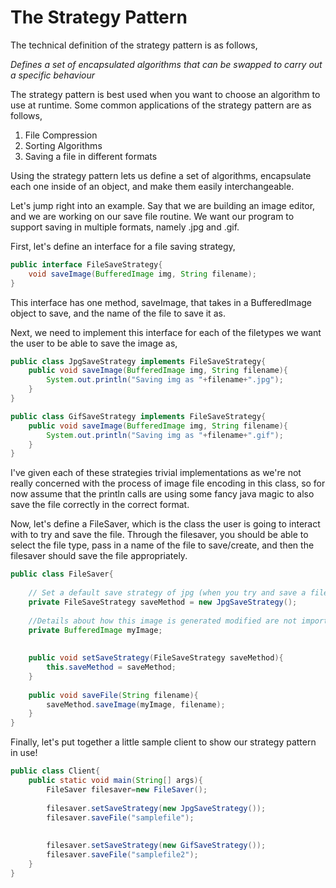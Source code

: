 # The Strategy Pattern

The technical definition of the strategy pattern is as follows, 

_Defines a set of encapsulated algorithms that can be swapped to carry out a specific behaviour_

The strategy pattern is best used when you want to choose an algorithm to use at runtime. Some common applications of the strategy pattern are as follows,
1. File Compression
2. Sorting Algorithms
3. Saving a file in different formats

Using the strategy pattern lets us define a set of algorithms, encapsulate each one inside of an object, and make them easily interchangeable.

Let's jump right into an example. Say that we are building an image editor, and we are working on our save file routine. We want our program to support saving in multiple formats, namely .jpg and .gif. 

First, let's define an interface for a file saving strategy,
```java
public interface FileSaveStrategy{
    void saveImage(BufferedImage img, String filename);
}
```
This interface has one method, saveImage, that takes in a BufferedImage object to save, and the name of the file to save it as.

Next, we need to implement this interface for each of the filetypes we want the user to be able to save the image as,

```java
public class JpgSaveStrategy implements FileSaveStrategy{
    public void saveImage(BufferedImage img, String filename){
        System.out.println("Saving img as "+filename+".jpg");
    }
}

public class GifSaveStrategy implements FileSaveStrategy{
    public void saveImage(BufferedImage img, String filename){
        System.out.println("Saving img as "+filename+".gif");
    }
}
```
I've given each of these strategies trivial implementations as we're not really concerned with the process of image file encoding in this class, so for now assume that the println calls are using some fancy java magic to also save the file correctly in the correct format.

Now, let's define a FileSaver, which is the class the user is going to interact with to try and save the file. Through the filesaver, you should be able to select the file type, pass in a name of the file to save/create, and then the filesaver should save the file appropriately.

```java
public class FileSaver{
    
    // Set a default save strategy of jpg (when you try and save a file on your computer, it usually has a default filetype that you can change if you want, right?
    private FileSaveStrategy saveMethod = new JpgSaveStrategy();
    
    //Details about how this image is generated modified are not important right now
    private BufferedImage myImage;
    
    
    public void setSaveStrategy(FileSaveStrategy saveMethod){
        this.saveMethod = saveMethod;
    }
    
    public void saveFile(String filename){
        saveMethod.saveImage(myImage, filename);
    }
}
```

Finally, let's put together a little sample client to show our strategy pattern in use!

```java
public class Client{
    public static void main(String[] args){
        FileSaver filesaver=new FileSaver();
        
        filesaver.setSaveStrategy(new JpgSaveStrategy());
        filesaver.saveFile("samplefile");
        
        
        filesaver.setSaveStrategy(new GifSaveStrategy());
        filesaver.saveFile("samplefile2");
    }
}
```